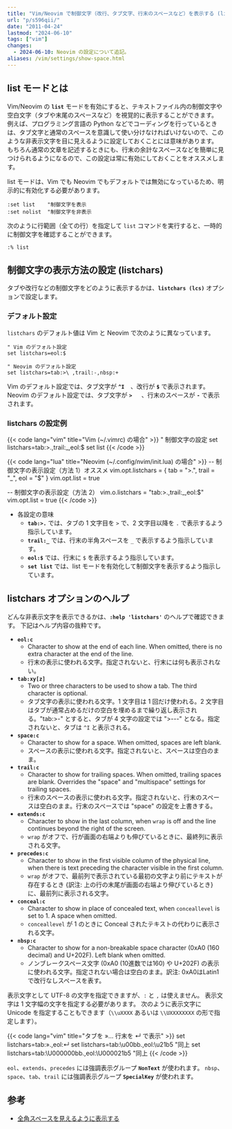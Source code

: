 ```yaml
---
title: "Vim/Neovim で制御文字（改行、タブ文字、行末のスペースなど）を表示する (list, listchars)"
url: "p/s596qii/"
date: "2011-04-24"
lastmod: "2024-06-10"
tags: ["vim"]
changes:
  - 2024-06-10: Neovim の設定について追記。
aliases: /vim/settings/show-space.html
---
```


list モードとは
----

Vim/Neovim の __`list`__ モードを有効にすると、テキストファイル内の制御文字や空白文字（タブや末尾のスペースなど）を視覚的に表示することができます。
例えば、プログラミング言語の Python などでコーディングを行っているときは、タブ文字と通常のスペースを意識して使い分けなければいけないので、このような非表示文字を目に見えるように設定しておくことには意味があります。
もちろん通常の文章を記述するときにも、行末の余計なスペースなどを簡単に見つけられるようになるので、この設定は常に有効にしておくことをオススメします。

list モードは、Vim でも Neovim でもデフォルトでは無効になっているため、明示的に有効化する必要があります。

```vim
:set list    "制御文字を表示
:set nolist  "制御文字を非表示
```

次のように行範囲（全ての行）を指定して `list` コマンドを実行すると、一時的に制御文字を確認することができます。

```vim
:% list
```


制御文字の表示方法の設定 (listchars)
----

タブや改行などの制御文字をどのように表示するかは、__`listchars (lcs)`__ オプションで設定します。

### デフォルト設定

`listchars` のデフォルト値は Vim と Neovim で次のように異なっています。

```vim
" Vim のデフォルト設定
set listchars=eol:$

" Neovim のデフォルト設定
set listchars=tab:>\ ,trail:-,nbsp:+
```

Vim のデフォルト設定では、タブ文字が __`^I  `__、改行が __`$`__ で表示されます。
Neovim のデフォルト設定では、タブ文字が __`>   `__、行末のスペースが __`-`__ で表示されます。

### listchars の設定例

{{< code lang="vim" title="Vim (~/.vimrc) の場合" >}}
" 制御文字の設定
set listchars=tab:>.,trail:_,eol:$
set list
{{< /code >}}

{{< code lang="lua" title="Neovim (~/.config/nvim/init.lua) の場合" >}}
-- 制御文字の表示設定（方法 1）オススメ
vim.opt.listchars = { tab = ">.", trail = "_", eol = "$" }
vim.opt.list = true

-- 制御文字の表示設定（方法 2）
vim.o.listchars = "tab:>.,trail:_,eol:$"
vim.opt.list = true
{{< /code >}}

- 各設定の意味
  - __`tab:>.`__ では、タブの 1 文字目を `>` で、2 文字目以降を `.` で表示するよう指示しています。
  - __`trail:_`__ では、行末の半角スペースを `_` で表示するよう指示しています。
  - __`eol:$`__ では、行末に `$` を表示するよう指示しています。
  - __`set list`__ では、list モードを有効化して制御文字を表示するよう指示しています。


listchars オプションのヘルプ
----

どんな非表示文字を表示できるかは、__`:help 'listchars'`__ のヘルプで確認できます。
下記はヘルプ内容の抜粋です。

- __`eol:c`__
  - Character to show at the end of each line.  When omitted, there is no extra character at the end of the line.
  - 行末の表示に使われる文字。指定されないと、行末には何も表示されない。
- __`tab:xy[z]`__
  - Two or three characters to be used to show a tab. The third character is optional.
  - タブ文字の表示に使われる文字。1 文字目は 1 回だけ使われる。2 文字目はタブが通常占めるだけの空白を埋めるまで繰り返し表示される。"tab:>-" とすると、タブが 4 文字の設定では ">---" となる。指定されないと、タブは `^I` と表示される。
- __`space:c`__
  - Character to show for a space.  When omitted, spaces are left blank.
  - スペースの表示に使われる文字。指定されないと、スペースは空白のまま。
- __`trail:c`__
  - Character to show for trailing spaces.  When omitted, trailing spaces are blank.  Overrides the "space" and "multispace" settings for trailing spaces.
  - 行末のスペースの表示に使われる文字。指定されないと、行末のスペースは空白のまま。行末のスペースでは "space" の設定を上書きする。
- __`extends:c`__
  - Character to show in the last column, when `wrap` is off and the line continues beyond the right of the screen.
  - `wrap` がオフで、行が画面の右端よりも伸びているときに、最終列に表示される文字。
- __`precedes:c`__
  - Character to show in the first visible column of the physical line, when there is text preceding the character visible in the first column.
  - `wrap` がオフで、最前列で表示されている最初の文字より前にテキストが存在するとき {訳注: 上の行の末尾が画面の右端より伸びているとき} に、最前列に表示される文字。
- __`conceal:c`__
  - Character to show in place of concealed text, when `conceallevel` is set to 1.  A space when omitted.
  - `conceallevel` が 1 のときに Conceal されたテキストの代わりに表示される文字。
- __`nbsp:c`__
  - Character to show for a non-breakable space character (0xA0 (160 decimal) and U+202F).  Left blank when omitted.
  - ノンブレークスペース文字 (0xA0 (10進数では160) や U+202F) の表示に使われる文字。指定されない場合は空白のまま。訳注: 0xA0はLatin1で改行なしスペースを表す。

表示文字として UTF-8 の文字を指定できますが、`:` と `,` は使えません。
表示文字は 1 文字幅の文字を指定する必要があります。
次のように表示文字に Unicode を指定することもできます（`\\uXXXX` あるいは `\\UXXXXXXXX` の形で指定します）。

{{< code lang="vim" title="タブを »... 行末を ↵ で表示" >}}
set listchars=tab:».,eol:↵
set listchars=tab:\\u00bb.,eol:\\u21b5          "同上
set listchars=tab:\\U000000bb.,eol:\\U000021b5  "同上
{{< /code >}}

`eol`、`extends`、`precedes` には強調表示グループ __`NonText`__ が使われます。
`nbsp`、`space`、`tab`、`trail` には強調表示グループ __`SpecialKey`__ が使われます。


参考
----

- [全角スペースを見えるように表示する](/p/preoa93/)

